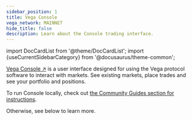 ```yaml
---
sidebar_position: 1
title: Vega Console
vega_network: MAINNET
hide_title: false
description: Learn about the Console trading interface.
---
```

import DocCardList from '@theme/DocCardList';
import {useCurrentSidebarCategory} from '@docusaurus/theme-common';

[Vega Console ↗](https://console.vega.xyz) is a user interface designed for using the Vega protocol software to interact with markets. See existing markets, place trades and see your portfolio and positions.

To run Console locally, check out [the Community Guides section for instructions](../tutorials/community-created#self-hosting-console).

Otherwise, see below to learn more.

<DocCardList items={useCurrentSidebarCategory().items}/>
